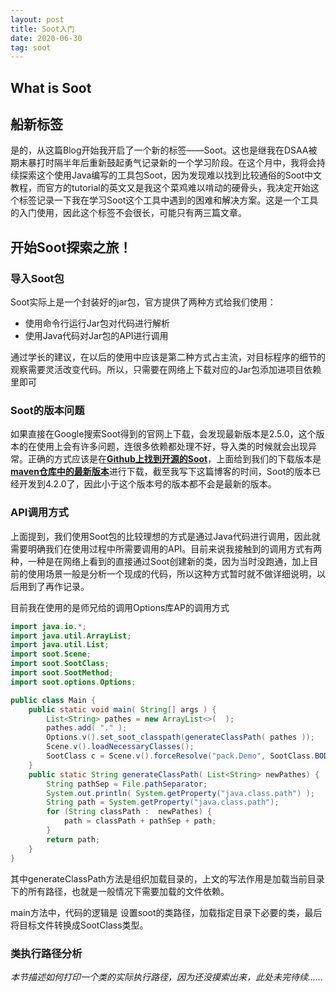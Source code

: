 ```yaml
---
layout: post
title: Soot入门
date: 2020-06-30
tag: soot
---
```


## What is Soot

## 船新标签

是的，从这篇Blog开始我开启了一个新的标签——Soot。这也是继我在DSAA被期末暴打时隔半年后重新鼓起勇气记录新的一个学习阶段。在这个月中，我将会持续探索这个使用Java编写的工具包Soot，因为发现难以找到比较通俗的Soot中文教程，而官方的tutorial的英文又是我这个菜鸡难以啃动的硬骨头，我决定开始这个标签记录一下我在学习Soot这个工具中遇到的困难和解决方案。这是一个工具的入门使用，因此这个标签不会很长，可能只有两三篇文章。

## 开始Soot探索之旅！

### 导入Soot包

Soot实际上是一个封装好的jar包，官方提供了两种方式给我们使用：

* 使用命令行运行Jar包对代码进行解析
* 使用Java代码对Jar包的API进行调用

通过学长的建议，在以后的使用中应该是第二种方式占主流，对目标程序的细节的观察需要灵活改变代码。所以，只需要在网络上下载对应的Jar包添加进项目依赖里即可

### Soot的版本问题

如果直接在Google搜索Soot得到的官网上下载，会发现最新版本是2.5.0，这个版本的在使用上会有许多问题，连很多依赖都处理不好，导入类的时候就会出现异常。正确的方式应该是在[**Github上找到开源的Soot**](https://github.com/soot-oss)，上面给到我们的下载版本是[**maven仓库中的最新版本**](https://repo1.maven.org/maven2/org/soot-oss/soot/4.2.0/)进行下载，截至我写下这篇博客的时间，Soot的版本已经开发到4.2.0了，因此小于这个版本号的版本都不会是最新的版本。

### API调用方式

上面提到，我们使用Soot包的比较理想的方式是通过Java代码进行调用，因此就需要明确我们在使用过程中所需要调用的API。目前来说我接触到的调用方式有两种，一种是在网络上看到的直接通过Soot创建新的类，因为当时没跑通，加上目前的使用场景一般是分析一个现成的代码，所以这种方式暂时就不做详细说明，以后用到了再作记录。

目前我在使用的是师兄给的调用Options库AP的调用方式

```java
import java.io.*;
import java.util.ArrayList;
import java.util.List;
import soot.Scene;
import soot.SootClass;
import soot.SootMethod;
import soot.options.Options;

public class Main {
    public static void main( String[] args ) {
        List<String> pathes = new ArrayList<>(  );
        pathes.add( "." );
        Options.v().set_soot_classpath(generateClassPath( pathes ));
        Scene.v().loadNecessaryClasses();
        SootClass c = Scene.v().forceResolve("pack.Demo", SootClass.BODIES);
    }
    public static String generateClassPath( List<String> newPathes) {
        String pathSep = File.pathSeparator;
        System.out.println( System.getProperty("java.class.path") );
        String path = System.getProperty("java.class.path");
        for (String classPath :  newPathes) {
            path = classPath + pathSep + path;
        }
        return path;
    }
}
```

其中generateClassPath方法是组织加载目录的，上文的写法作用是加载当前目录下的所有路径，也就是一般情况下需要加载的文件依赖。

main方法中，代码的逻辑是 设置soot的类路径，加载指定目录下必要的类，最后将目标文件转换成SootClass类型。

### 类执行路径分析

*本节描述如何打印一个类的实际执行路径，因为还没摸索出来，此处未完待续......*

